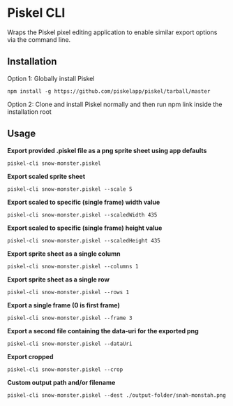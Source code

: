 # Piskel CLI

Wraps the Piskel pixel editing application to enable similar export options via the command line.

## Installation

Option 1: Globally install Piskel
```
npm install -g https://github.com/piskelapp/piskel/tarball/master
```

Option 2: Clone and install Piskel normally and then run npm link inside the installation root

## Usage

**Export provided .piskel file as a png sprite sheet using app defaults**
```
piskel-cli snow-monster.piskel
```

**Export scaled sprite sheet**
```
piskel-cli snow-monster.piskel --scale 5
```

**Export scaled to specific (single frame) width value**
```
piskel-cli snow-monster.piskel --scaledWidth 435
```

**Export scaled to specific (single frame) height value**
```
piskel-cli snow-monster.piskel --scaledHeight 435
```

**Export sprite sheet as a single column**
```
piskel-cli snow-monster.piskel --columns 1
```

**Export sprite sheet as a single row**
```
piskel-cli snow-monster.piskel --rows 1
```

**Export a single frame (0 is first frame)**
```
piskel-cli snow-monster.piskel --frame 3
```

**Export a second file containing the data-uri for the exported png**
```
piskel-cli snow-monster.piskel --dataUri
```

**Export cropped**
```
piskel-cli snow-monster.piskel --crop
```

**Custom output path and/or filename**
```
piskel-cli snow-monster.piskel --dest ./output-folder/snah-monstah.png
```